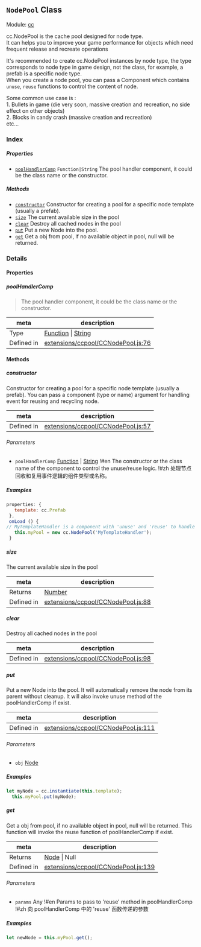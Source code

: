 ## `NodePool` Class



Module: [cc](../modules/cc.md)


cc.NodePool is the cache pool designed for node type.<br/>
 It can helps you to improve your game performance for objects which need frequent release and recreate operations<br/>

It's recommended to create cc.NodePool instances by node type, the type corresponds to node type in game design, not the class,
for example, a prefab is a specific node type. <br/>
When you create a node pool, you can pass a Component which contains `unuse`, `reuse` functions to control the content of node.<br/>

Some common use case is :<br/>
     1. Bullets in game (die very soon, massive creation and recreation, no side effect on other objects)<br/>
     2. Blocks in candy crash (massive creation and recreation)<br/>
     etc...



### Index

##### Properties

  - [`poolHandlerComp`](#poolhandlercomp) `Function|String` The pool handler component, it could be the class name or the constructor.



##### Methods

  - [`constructor`](#constructor) Constructor for creating a pool for a specific node template (usually a prefab).
  - [`size`](#size) The current available size in the pool
  - [`clear`](#clear) Destroy all cached nodes in the pool
  - [`put`](#put) Put a new Node into the pool.
  - [`get`](#get) Get a obj from pool, if no available object in pool, null will be returned.



### Details


#### Properties


##### poolHandlerComp

> The pool handler component, it could be the class name or the constructor.

| meta | description |
|------|-------------|
| Type | <a href="https://developer.mozilla.org/en/JavaScript/Reference/Global_Objects/Function" class="crosslink external" target="_blank">Function</a> &#124; <a href="https://developer.mozilla.org/en/JavaScript/Reference/Global_Objects/String" class="crosslink external" target="_blank">String</a> |
| Defined in | [extensions/ccpool/CCNodePool.js:76](https://github.com/cocos-creator/engine/blob/e361a2e93351aacda485d2038abd4eba2998a298/extensions/ccpool/CCNodePool.js#L76) |






<!-- Method Block -->
#### Methods


##### constructor

Constructor for creating a pool for a specific node template (usually a prefab). You can pass a component (type or name) argument for handling event for reusing and recycling node.

| meta | description |
|------|-------------|
| Defined in | [extensions/ccpool/CCNodePool.js:57](https://github.com/cocos-creator/engine/blob/e361a2e93351aacda485d2038abd4eba2998a298/extensions/ccpool/CCNodePool.js#L57) |

###### Parameters
- `poolHandlerComp` <a href="https://developer.mozilla.org/en/JavaScript/Reference/Global_Objects/Function" class="crosslink external" target="_blank">Function</a> &#124; <a href="https://developer.mozilla.org/en/JavaScript/Reference/Global_Objects/String" class="crosslink external" target="_blank">String</a> !#en The constructor or the class name of the component to control the unuse/reuse logic. !#zh 处理节点回收和复用事件逻辑的组件类型或名称。

##### Examples

```js
properties: {
   template: cc.Prefab
 },
 onLoad () {
// MyTemplateHandler is a component with 'unuse' and 'reuse' to handle events when node is reused or recycled.
   this.myPool = new cc.NodePool('MyTemplateHandler');
 }
```

##### size

The current available size in the pool

| meta | description |
|------|-------------|
| Returns | <a href="https://developer.mozilla.org/en/JavaScript/Reference/Global_Objects/Number" class="crosslink external" target="_blank">Number</a> 
| Defined in | [extensions/ccpool/CCNodePool.js:88](https://github.com/cocos-creator/engine/blob/e361a2e93351aacda485d2038abd4eba2998a298/extensions/ccpool/CCNodePool.js#L88) |



##### clear

Destroy all cached nodes in the pool

| meta | description |
|------|-------------|
| Defined in | [extensions/ccpool/CCNodePool.js:98](https://github.com/cocos-creator/engine/blob/e361a2e93351aacda485d2038abd4eba2998a298/extensions/ccpool/CCNodePool.js#L98) |



##### put

Put a new Node into the pool.
It will automatically remove the node from its parent without cleanup.
It will also invoke unuse method of the poolHandlerComp if exist.

| meta | description |
|------|-------------|
| Defined in | [extensions/ccpool/CCNodePool.js:111](https://github.com/cocos-creator/engine/blob/e361a2e93351aacda485d2038abd4eba2998a298/extensions/ccpool/CCNodePool.js#L111) |

###### Parameters
- `obj` <a href="../classes/Node.html" class="crosslink">Node</a> 

##### Examples

```js
let myNode = cc.instantiate(this.template);
  this.myPool.put(myNode);
```

##### get

Get a obj from pool, if no available object in pool, null will be returned.
This function will invoke the reuse function of poolHandlerComp if exist.

| meta | description |
|------|-------------|
| Returns | <a href="../classes/Node.html" class="crosslink">Node</a> &#124; Null 
| Defined in | [extensions/ccpool/CCNodePool.js:139](https://github.com/cocos-creator/engine/blob/e361a2e93351aacda485d2038abd4eba2998a298/extensions/ccpool/CCNodePool.js#L139) |

###### Parameters
- `params` Any !#en Params to pass to 'reuse' method in poolHandlerComp !#zh 向 poolHandlerComp 中的 'reuse' 函数传递的参数

##### Examples

```js
let newNode = this.myPool.get();
```


